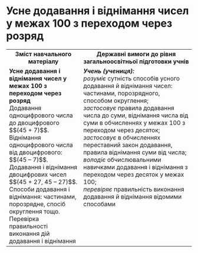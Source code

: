 # Усне додавання і віднімання чисел у межах 100 з переходом через розряд
<table>
  <tr>
    <td width="40%" align="center"><b>Зміст навчального матеріалу<b></td>
    <td width="60%" align="center"><b>Державні вимоги до рівня загальноосвітньої підготовки учнів</b></td>
  </tr>
  <tr>
    <td width="40%" style="vertical-align:top !important;"><b>Усне додавання і віднімання чисел у межах 100 з переходом через розряд</b><br>
Додавання одноцифрового числа до двоцифрового $$(45 + 7)$$.<br>
Віднімання одноцифрового числа від двоцифрового: $$(45 – 7)$$.<br> 
Додавання і віднімання двоцифрових чисел $$(45 + 27, 45 – 27)$$.<br>
Способи додавання і віднімання: частинами, порозрядне, спосіб округлення тощо.<br> 
Перевірка правильності виконання дій додавання і віднімання <br></td>
    <td width="60%" style="vertical-align:top !important;"><i><b>Учень (учениця):</b></i><br>
<i>розуміє</i> сутність способів усного додавання й віднімання чисел: частинами, порозрядного, способом округлення;<br>
<i>застосовує</i> правила додавання числа до суми, віднімання числа від суми в обчисленнях у межах 100 з переходом через десяток;<br>
<i>застосовує</i> в обчисленнях переставний закон додавання, правила віднімання суми від числа;<br>
<i>володіє</i> обчислювальними навичками додавання і віднімання з переходом через десяток у межах 100;<br>
<i>перевіряє</i> правильність виконання додавання й віднімання відомими способами<br></td>
  </tr>
</table>
